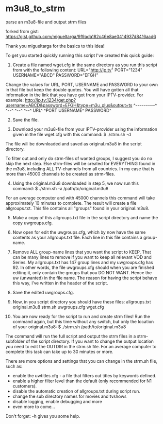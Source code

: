 # m3u8_to_strm
parse an m3u8-file and output strm files

forked from gist: https://gist.github.com/migueltarga/9f9ada182c46e8ae0414937d8416aad6

Thank you migueltarga for the basics to this idea!

To get you started quickly running this script I've created this quick guide:
1. Create a file named wget.cfg in the same directory as you run this script from with the following content:
URL="http://ip.tv"
PORT="1234"
USERNAME="ABCD"
PASSWORD="EFGH"

Change the values for URL, PORT, USERNAME and PASSWORD to your own in that file but keep the double quotes.
You will have gotten all that information in the link that you have got from your IPTV-provider.
For example:
http://ip.tv:1234/get.php?username=ABCD&password=EFGH&type=m3u_plus&output=ts
^----------^ ^--^                  ^--^          ^--^
   URL^       ^PORT          USERNAME^     PASSWORD^
   
2. Save the file.

3. Download your m3u8-file from your IPTV-provider using the information given in the file wget.cfg with this command:
$ ./strm.sh -d

The file will be downloaded and saved as original.m3u8 in the script directory.

To filter out and only do strm-files of wanted groups, I suggest you do no skip the next step. Else strm-files will be created for EVERYTHING found in the m3u8, including ALL TV-channels from all countries. In my case that is more than 45000 channels to be created as strm-files.

4. Using the original.m3u8 downloaded in step 5, we now run this command:
$ ./strm.sh -a /path/to/original.m3u8

For an average computer and with 45000 channels this command will take approximately 10 minutes to complete. The result will create a file allgroups.txt. This file contains all "groups" found in your original.m3u8.

5. Make a copy of this allgroups.txt file in the script directory and name the copy uwgroups.cfg.

6. Now open for edit the uwgroups.cfg, which by now have the same contents as your allgroups.txt file. Each line in this file contains a group-name. 

7. Remove ALL group-name lines that you want the script to KEEP. That can be many lines to remove if you want to keep all relevant VOD and Series. My allgroups.txt has 147 group lines and my uwgroups.cfg has 92. In other words, the file uwgroups.cfg should when you are finished editing it, only contain the groups that you DO NOT WANT. Hence the uw (unwanted) in the file name. The reason for having the script behave this way, I've written in the header of the script.

8. Save the edited uwgroups.cfg.

9. Now, in you script directory you should have these files:
allgroups.txt
original.m3u8
strm.sh
uwgroups.cfg
wget.cfg

10. You are now ready for the script to run and create strm files! Run the command again, but this time without any switch, but only the location of your original.m3u8:
$ ./strm.sh /path/to/original.m3u8

The command will run the full script and output the strm files in a strm-subfolder of the script directory. If you want to change the output location you need to edit the OUTDIR in the strm.sh file. For an average computer to complete this task can take up to 30 minutes or more.

There are more options and settings that you can change in the strm.sh file, such as:
- enable the uwtitles.cfg - a file that filters out titles by keywords defined.
- enable a higher filter level than the default (only recommended for N1 customers).
- disable the automatic creation of allgroups.txt during script run.
- change the sub directory names for movies and tvshows
- disable logging, enable debugging and more
- even more to come...

Don't forget: -h gives you some help.

